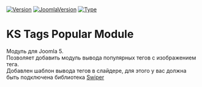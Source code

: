[![Version](https://flat.badgen.net/github/release/mediafoks/mod_ks_tags_popular)]() [![JoomlaVersion](https://flat.badgen.net/badge/Joomla/5.0/orange)]() [![Type](https://flat.badgen.net/badge/type/module/yellow)]()

# KS Tags Popular Module

Модуль для Joomla 5.\
Позволяет добавить модуль вывода популярных тегов с изображением тега.\
Добавлен шаблон вывода тегов в слайдере, для этого у вас должна быть подключена библиотека [Swiper](https://swiperjs.com 'Swiper')
